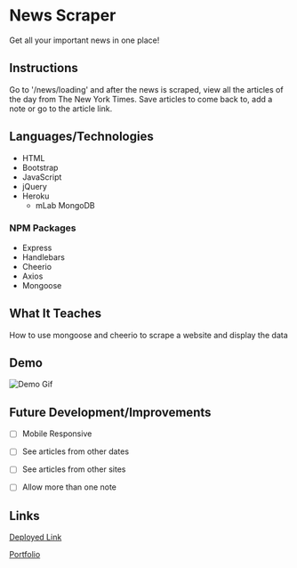 # News Scraper
Get all your important news in one place!

## Instructions
Go to '/news/loading' and after the news is scraped, view all the articles of the day from The New York Times. Save articles to come back to, add a note or go to the article link.

## Languages/Technologies 
* HTML
* Bootstrap
* JavaScript
* jQuery
* Heroku
  * mLab MongoDB

### NPM Packages
* Express
* Handlebars
* Cheerio
* Axios
* Mongoose

## What It Teaches
How to use mongoose and cheerio to scrape a website and display the data

## Demo
![Demo Gif](public/assets/img/newsScrapeDemo.gif)

## Future Development/Improvements
- [ ] Mobile Responsive
- [ ] See articles from other dates
- [ ] See articles from other sites
- [ ] Allow more than one note


## Links
[Deployed Link](https://newsscraper-lmb.herokuapp.com/)

[Portfolio](https://lmboyle.github.io/)
